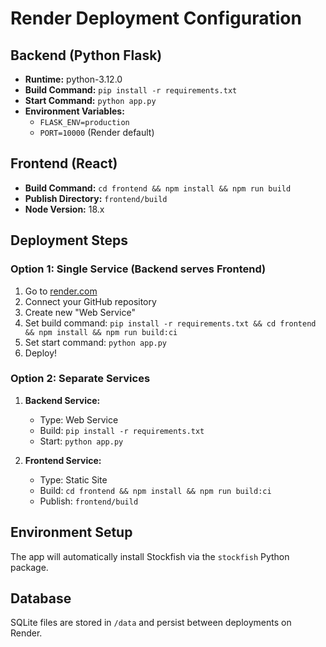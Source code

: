 # Render Deployment Configuration

## Backend (Python Flask)
- **Runtime:** python-3.12.0
- **Build Command:** `pip install -r requirements.txt`
- **Start Command:** `python app.py`
- **Environment Variables:**
  - `FLASK_ENV=production`
  - `PORT=10000` (Render default)

## Frontend (React)
- **Build Command:** `cd frontend && npm install && npm run build`
- **Publish Directory:** `frontend/build`
- **Node Version:** 18.x

## Deployment Steps

### Option 1: Single Service (Backend serves Frontend)
1. Go to [render.com](https://render.com)
2. Connect your GitHub repository
3. Create new "Web Service"
4. Set build command: `pip install -r requirements.txt && cd frontend && npm install && npm run build:ci`
5. Set start command: `python app.py`
6. Deploy!

### Option 2: Separate Services
1. **Backend Service:**
   - Type: Web Service
   - Build: `pip install -r requirements.txt`
   - Start: `python app.py`

2. **Frontend Service:**
   - Type: Static Site
   - Build: `cd frontend && npm install && npm run build:ci`
   - Publish: `frontend/build`

## Environment Setup
The app will automatically install Stockfish via the `stockfish` Python package.

## Database
SQLite files are stored in `/data` and persist between deployments on Render.

